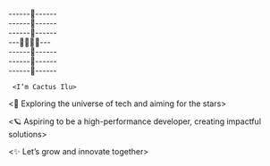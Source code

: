 ------🌵------  
------🌵------  
------🌵------  
---🌵🌵🌵🌵---  
------🌵------  
------🌵------  
------🌵------  
	
	 <I’m Cactus Ilu>


<🌙 Exploring the universe of tech and aiming for the stars>


<🪐 Aspiring to be a high-performance developer, creating impactful solutions>


<✨ Let’s grow and innovate together>
